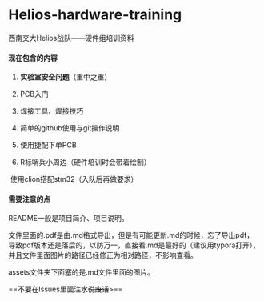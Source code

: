 # Helios-hardware-training
西南交大Helios战队——硬件组培训资料
#### 现在包含的内容

1. **实验室安全问题**（重中之重）
2. PCB入门
3. 焊接工具、焊接技巧
4. 简单的github使用与git操作说明
5. 使用捷配下单PCB

7. R标哨兵小周边（硬件培训时会带着绘制）

​	使用clion搭配stm32（入队后再做要求）

#### 需要注意的点

README一般是项目简介、项目说明。

文件里面的.pdf是由.md格式导出，但是有可能更新.md的时候，忘了导出pdf，导致pdf版本还是落后的，以防万一，直接看.md是最好的（建议用typora打开），并且文件里面图片的路径已经修正为相对路径，不影响查看。

assets文件夹下面塞的是.md文件里面的图片。

==不要在Issues里面注水<s>说废话</s>>==

